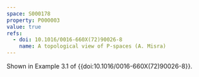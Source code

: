 ```yaml
---
space: S000178
property: P000003
value: true
refs:
  - doi: 10.1016/0016-660X(72)90026-8
    name: A topological view of P-spaces (A. Misra)
---
```


Shown in Example 3.1 of {{doi:10.1016/0016-660X(72)90026-8}}.